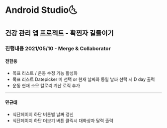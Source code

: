 # Android Studio:last_quarter_moon_with_face:

## 건강 관리 앱 프로젝트 - 확찐자 길들이기


### 진행내용 2021/05/10 - Merge & Collaborator
#### 전한웅

- 목표 리스트 / 운동 수정 기능 활성화
- 목표 리스트 Datepicker 미 선택 or 현재 날짜와 동일 날짜 선택 시 D day 출력
- 운동 현재 소모 칼로리 계산 로직 추가

------

#### 민규태

- 
  식단페이지 하단 버튼별 날짜 갱신
- 식단페이지 하단 더보기 버튼 클릭시 대화상자 달력 출력